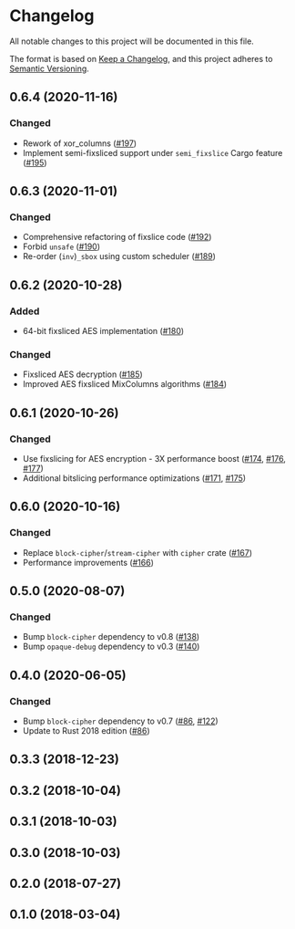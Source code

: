 # Changelog

All notable changes to this project will be documented in this file.

The format is based on [Keep a Changelog](https://keepachangelog.com/en/1.0.0/),
and this project adheres to [Semantic Versioning](https://semver.org/spec/v2.0.0.html).

## 0.6.4 (2020-11-16)
### Changed
- Rework of xor_columns ([#197])
- Implement semi-fixsliced support under `semi_fixslice` Cargo feature ([#195])

[#197]: https://github.com/RustCrypto/block-ciphers/pull/197
[#195]: https://github.com/RustCrypto/block-ciphers/pull/195

## 0.6.3 (2020-11-01)
### Changed
- Comprehensive refactoring of fixslice code ([#192])
- Forbid `unsafe` ([#190])
- Re-order (`inv`)`_sbox` using custom scheduler ([#189])

[#192]: https://github.com/RustCrypto/block-ciphers/pull/192
[#190]: https://github.com/RustCrypto/block-ciphers/pull/190
[#189]: https://github.com/RustCrypto/block-ciphers/pull/189

## 0.6.2 (2020-10-28)
### Added
- 64-bit fixsliced AES implementation ([#180])

### Changed
- Fixsliced AES decryption ([#185])
- Improved AES fixsliced MixColumns algorithms ([#184])

[#185]: https://github.com/RustCrypto/block-ciphers/pull/185
[#184]: https://github.com/RustCrypto/block-ciphers/pull/184
[#180]: https://github.com/RustCrypto/block-ciphers/pull/180

## 0.6.1 (2020-10-26)
### Changed
- Use fixslicing for AES encryption - 3X performance boost ([#174], [#176], [#177])
- Additional bitslicing performance optimizations ([#171], [#175])

[#177]: https://github.com/RustCrypto/block-ciphers/pull/177
[#176]: https://github.com/RustCrypto/block-ciphers/pull/176
[#175]: https://github.com/RustCrypto/block-ciphers/pull/175
[#174]: https://github.com/RustCrypto/block-ciphers/pull/174
[#171]: https://github.com/RustCrypto/block-ciphers/pull/171

## 0.6.0 (2020-10-16)
### Changed
- Replace `block-cipher`/`stream-cipher` with `cipher` crate ([#167])
- Performance improvements ([#166])

[#167]: https://github.com/RustCrypto/block-ciphers/pull/167
[#166]: https://github.com/RustCrypto/block-ciphers/pull/166

## 0.5.0 (2020-08-07)
### Changed
- Bump `block-cipher` dependency to v0.8 ([#138])
- Bump `opaque-debug` dependency to v0.3 ([#140])

[#138]: https://github.com/RustCrypto/block-ciphers/pull/138
[#140]: https://github.com/RustCrypto/block-ciphers/pull/140

## 0.4.0 (2020-06-05)
### Changed
- Bump `block-cipher` dependency to v0.7 ([#86], [#122])
- Update to Rust 2018 edition ([#86])
 
[#122]: https://github.com/RustCrypto/block-ciphers/pull/122
[#86]: https://github.com/RustCrypto/block-ciphers/pull/86

## 0.3.3 (2018-12-23)

## 0.3.2 (2018-10-04)

## 0.3.1 (2018-10-03)

## 0.3.0 (2018-10-03)

## 0.2.0 (2018-07-27)

## 0.1.0 (2018-03-04)
